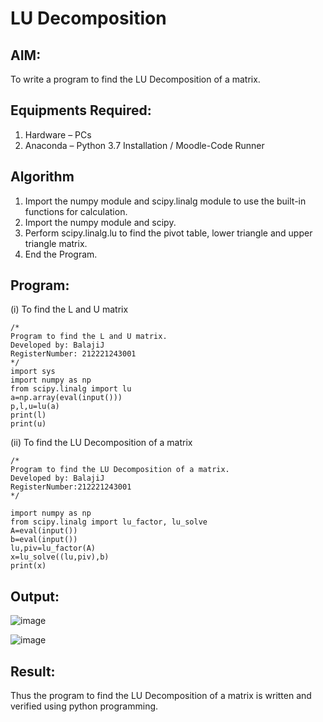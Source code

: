 # LU Decomposition 

## AIM:
To write a program to find the LU Decomposition of a matrix.

## Equipments Required:
1. Hardware – PCs
2. Anaconda – Python 3.7 Installation / Moodle-Code Runner

## Algorithm
1. Import the numpy module and scipy.linalg module to use the built-in functions for calculation.
2. Import the numpy module and scipy.
3. Perform scipy.linalg.lu to find the pivot table, lower triangle and upper triangle matrix.
4. End the Program.

## Program:
(i) To find the L and U matrix
````
/*
Program to find the L and U matrix.
Developed by: BalajiJ
RegisterNumber: 212221243001
*/
import sys
import numpy as np
from scipy.linalg import lu
a=np.array(eval(input()))
p,l,u=lu(a)
print(l)
print(u)
````
(ii) To find the LU Decomposition of a matrix
```
/*
Program to find the LU Decomposition of a matrix.
Developed by: BalajiJ
RegisterNumber:212221243001
*/

import numpy as np
from scipy.linalg import lu_factor, lu_solve
A=eval(input())
b=eval(input())
lu,piv=lu_factor(A)
x=lu_solve((lu,piv),b)
print(x)

````
## Output:

![image](https://github.com/Balaji-Jothiramalingam/LU-Decomposition/assets/114234865/4199d341-3926-4dd0-8479-729e8ef70964)

![image](https://github.com/Balaji-Jothiramalingam/LU-Decomposition/assets/114234865/630e0328-ca90-49d4-8a27-0cdd90969c2a)

## Result:
Thus the program to find the LU Decomposition of a matrix is written and verified using python programming.

